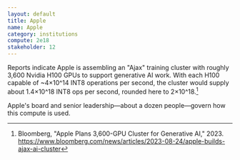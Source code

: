 ```yaml
---
layout: default
title: Apple
name: Apple
category: institutions
compute: 2e18
stakeholder: 12
---
```


Reports indicate Apple is assembling an "Ajax" training cluster with roughly 3,600 Nvidia H100 GPUs to support generative AI work. With each H100 capable of ~4×10^14 INT8 operations per second, the cluster would supply about 1.4×10^18 INT8 ops per second, rounded here to 2×10^18.[^1]

Apple's board and senior leadership—about a dozen people—govern how this compute is used.

[^1]: Bloomberg, "Apple Plans 3,600-GPU Cluster for Generative AI," 2023. <https://www.bloomberg.com/news/articles/2023-08-24/apple-builds-ajax-ai-cluster>
